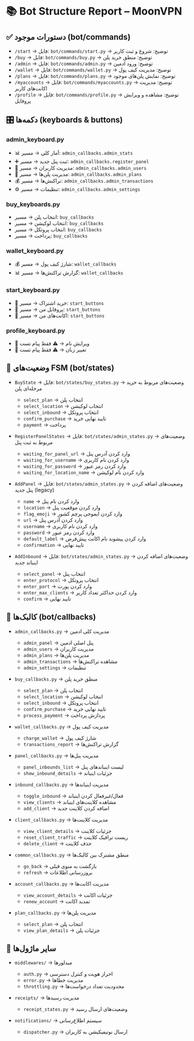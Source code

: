 # 📚 Bot Structure Report – MoonVPN

## ✅ دستورات موجود (bot/commands)

- `/start` → فایل: `bot/commands/start.py` → توضیح: شروع و ثبت کاربر
- `/buy` → فایل: `bot/commands/buy.py` → توضیح: منطق خرید پلن
- `/admin` → فایل: `bot/commands/admin.py` → توضیح: ورود ادمین
- `/wallet` → فایل: `bot/commands/wallet.py` → توضیح: مدیریت کیف پول
- `/plans` → فایل: `bot/commands/plans.py` → توضیح: نمایش پلن‌های موجود
- `/myaccounts` → فایل: `bot/commands/myaccounts.py` → توضیح: مدیریت اکانت‌های کاربر
- `/profile` → فایل: `bot/commands/profile.py` → توضیح: مشاهده و ویرایش پروفایل

## 🎛️ دکمه‌ها (keyboards & buttons)

### admin_keyboard.py
- 📊 آمار کلی → مسیر: `admin_callbacks.admin_stats`
- ➕ ثبت پنل جدید → مسیر: `admin_callbacks.register_panel`
- 👥 مدیریت کاربران → مسیر: `admin_callbacks.admin_users`
- 📝 مدیریت پلن‌ها → مسیر: `admin_callbacks.admin_plans`
- 💰 تراکنش‌ها → مسیر: `admin_callbacks.admin_transactions`
- ⚙️ تنظیمات → مسیر: `admin_callbacks.admin_settings`

### buy_keyboards.py
- انتخاب پلن → مسیر: `buy_callbacks`
- انتخاب لوکیشن → مسیر: `buy_callbacks`
- انتخاب پروتکل → مسیر: `buy_callbacks`
- پرداخت → مسیر: `buy_callbacks`

### wallet_keyboard.py
- 💰 شارژ کیف پول → مسیر: `wallet_callbacks`
- 📊 گزارش تراکنش‌ها → مسیر: `wallet_callbacks`

### start_keyboard.py
- 🛒 خرید اشتراک → مسیر: `start_buttons`
- 👤 پروفایل من → مسیر: `start_buttons`
- 💼 اکانت‌های من → مسیر: `start_buttons`

### profile_keyboard.py
- 📝 ویرایش نام → ⚠️ فقط پیام تست
- 🔄 تغییر زبان → ⚠️ فقط پیام تست

## 🔄 وضعیت‌های FSM (bot/states)

- `BuyState` → فایل: `bot/states/buy_states.py` → وضعیت‌های مربوط به خرید مرحله‌ای پلن
  - `select_plan` → انتخاب پلن
  - `select_location` → انتخاب لوکیشن
  - `select_inbound` → انتخاب پروتکل
  - `confirm_purchase` → تایید نهایی خرید
  - `payment` → پرداخت

- `RegisterPanelStates` → فایل: `bot/states/admin_states.py` → وضعیت‌های مربوط به ثبت پنل
  - `waiting_for_panel_url` → وارد کردن آدرس پنل
  - `waiting_for_username` → وارد کردن نام کاربری
  - `waiting_for_password` → وارد کردن رمز عبور
  - `waiting_for_location_name` → وارد کردن نام لوکیشن

- `AddPanel` → فایل: `bot/states/admin_states.py` → وضعیت‌های اضافه کردن پنل جدید (legacy)
  - `name` → وارد کردن نام پنل
  - `location` → وارد کردن موقعیت پنل
  - `flag_emoji` → وارد کردن ایموجی پرچم کشور
  - `url` → وارد کردن آدرس پنل
  - `username` → وارد کردن نام کاربری
  - `password` → وارد کردن رمز عبور
  - `default_label` → وارد کردن پیشوند نام اکانت پیش‌فرض
  - `confirmation` → تایید نهایی

- `AddInbound` → فایل: `bot/states/admin_states.py` → وضعیت‌های اضافه کردن اینباند جدید
  - `select_panel` → انتخاب پنل
  - `enter_protocol` → انتخاب پروتکل
  - `enter_port` → وارد کردن پورت
  - `enter_max_clients` → وارد کردن حداکثر تعداد کاربر
  - `confirm` → تایید نهایی

## 🔁 کالبک‌ها (bot/callbacks)

- `admin_callbacks.py` → مدیریت کلی ادمین
  - `admin_panel` → پنل اصلی ادمین
  - `admin_users` → مدیریت کاربران
  - `admin_plans` → مدیریت پلن‌ها
  - `admin_transactions` → مشاهده تراکنش‌ها
  - `admin_settings` → تنظیمات

- `buy_callbacks.py` → منطق خرید پلن
  - `select_plan` → انتخاب پلن
  - `select_location` → انتخاب لوکیشن
  - `select_inbound` → انتخاب پروتکل
  - `confirm_purchase` → تایید نهایی خرید
  - `process_payment` → پردازش پرداخت

- `wallet_callbacks.py` → مدیریت کیف پول
  - `charge_wallet` → شارژ کیف پول
  - `transactions_report` → گزارش تراکنش‌ها

- `panel_callbacks.py` → مدیریت پنل‌ها
  - `panel_inbounds_list` → لیست اینباندهای پنل
  - `show_inbound_details` → جزئیات اینباند

- `inbound_callbacks.py` → مدیریت اینباندها
  - `toggle_inbound` → فعال/غیرفعال کردن اینباند
  - `view_clients` → مشاهده کلاینت‌های اینباند
  - `add_client` → اضافه کردن کلاینت جدید

- `client_callbacks.py` → مدیریت کلاینت‌ها
  - `view_client_details` → جزئیات کلاینت
  - `reset_client_traffic` → ریست ترافیک کلاینت
  - `delete_client` → حذف کلاینت

- `common_callbacks.py` → منطق مشترک بین کالبک‌ها
  - `go_back` → بازگشت به منوی قبلی
  - `refresh` → بروزرسانی اطلاعات

- `account_callbacks.py` → مدیریت اکانت‌ها
  - `view_account_details` → جزئیات اکانت
  - `renew_account` → تمدید اکانت

- `plan_callbacks.py` → مدیریت پلن‌ها
  - `select_plan` → انتخاب پلن
  - `view_plan_details` → جزئیات پلن

## 📂 سایر ماژول‌ها

- `middlewares/` → میدلورها
  - `auth.py` → احراز هویت و کنترل دسترسی
  - `error.py` → مدیریت خطاها
  - `throttling.py` → محدودیت تعداد درخواست‌ها

- `receipts/` → مدیریت رسیدها
  - `receipt_states.py` → وضعیت‌های ارسال رسید

- `notifications/` → سیستم اطلاع‌رسانی
  - `dispatcher.py` → ارسال نوتیفیکیشن به کاربران 